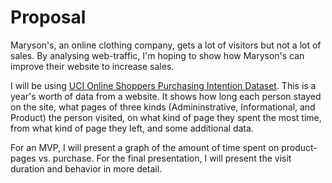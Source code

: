 # Proposal

Maryson's, an online clothing company, gets a lot of visitors but not a lot of sales. By analysing web-traffic, I'm hoping to show how Maryson's can improve their website to increase sales. 

I will be using [UCI Online Shoppers Purchasing Intention Dataset](https://archive.ics.uci.edu/ml/datasets/Online+Shoppers+Purchasing+Intention+Dataset). This is a year's worth of data from a website. It shows how long each person stayed on the site, what pages of three kinds (Admininstrative, Informational, and Product) the person visited, on what kind of page they spent the most time, from what kind of page they left, and some additional data. 

For an MVP, I will present a graph of the amount of time spent on product-pages vs. purchase. For the final presentation, I will present the visit duration and behavior in more detail.  
